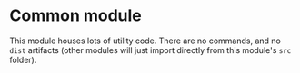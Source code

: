 # Common module

This module houses lots of utility code. There are no commands, and no `dist` artifacts (other modules will just import directly from this module's `src` folder).
